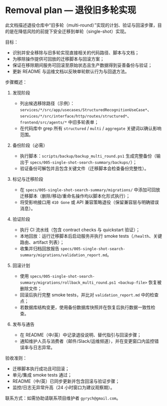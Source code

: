 # Removal plan — 退役旧多轮实现

此文档描述退役仓库中“旧多轮（multi-round）”实现的计划、验证与回滚步骤，目的是在降低风险的前提下安全迁移到单轮（single-shot）实现。

目标：
- 识别并安全移除与旧多轮实现直接相关的代码路径、脚本与文档；
- 为移除操作提供可回放的迁移脚本与回滚方案；
- 保证在移除期间服务可回滚至原始状态且生产数据得到妥善备份与验证；
- 更新 README 与运维文档以反映单轮默认行为与回退方法。

步骤概述：
1. 发现阶段
   - 列出候选移除路径（示例）：`services/*/src/app/usecases/StructuredRecognitionUseCase*`、`services/*/src/interface/http/routes/structured*`、`frontend/src/agents/*` 中旧多轮表单；
   - 在代码库中 grep 所有 `structured` / `multi` / `aggregate` 关键词以确认影响范围。

2. 备份阶段（必需）
   - 执行脚本：`scripts/backup/backup_multi_round.ps1` 生成完整备份（输出于 `specs/005-single-shot-search-summary/backups/`）；
   - 验证备份可解包并且包含关键文件（迁移脚本会检查备份完整性）。

3. 标记与迁移阶段
   - 在 `specs/005-single-shot-search-summary/migrations/` 中添加可回放迁移脚本（删除/移动/重命名操作均以脚本化形式执行）；
   - 将受影响接口用 `410 Gone` 或 API 兼容策略退役（保留兼容层与明确错误消息）。

4. 验证阶段
   - 执行 CI 流水线（包含 contract checks 与 quickstart 验证）；
   - 本地回放：运行迁移脚本后启动服务并执行 smoke tests（`/health`、关键路由、artifact 列表）；
   - 收集并归档回放报告 `specs/005-single-shot-search-summary/migrations/validation_report.md`。

5. 回滚计划
   - 使用 `specs/005-single-shot-search-summary/migrations/rollback_multi_round.ps1 <backup-file>` 恢复被删除文件；
   - 回滚后执行完整 smoke tests，并比对 `validation_report.md` 中的检查点；
   - 若数据库结构变更，使用备份数据库快照并在恢复后执行数据一致性检查。

6. 发布与通告
   - 在 README（中/英）中记录退役说明、替代指引与回滚步骤；
   - 通知维护人员与消费者（邮件/Slack/运维频道），并在变更窗口内监控错误率与日志异常。

验收准则：
- 迁移脚本执行成功且可回滚；
- 单元/集成 smoke tests 通过；
- README（中/英）已同步更新并包含回滚与验证步骤；
- 监控/日志无异常升高（24 小时窗口为建议观察期）。

联系方式：如需协助请联系项目维护者 `gyrych@gmail.com`。


